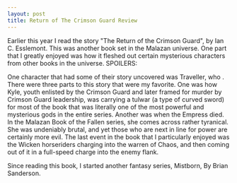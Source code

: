 ```yaml
---
layout: post
title: Return of The Crimson Guard Review
---
```


Earlier this year I read the story "The Return of the Crimson Guard", by Ian C. Esslemont. This was another book set in the Malazan universe. One part that 
I greatly enjoyed was how it fleshed out certain mysterious characters from other books in the universe.
SPOILERS:

One character that had some of their story uncovered was Traveller, who . There were three parts to this story that were my favorite. 
One was how Kyle, youth enlisted by the Crimson Guard and later framed for murder by Crimson Guard leadership, was carrying a tulwar (a type of curved sword) for most of the book that was literally one of the most powerful and mysterious gods in the entire series.
Another was when the Empress died. In the Malazan Book of the Fallen series, she comes across rather tyranical. She was undeniably brutal, and yet those who are next in line for power are certainly more evil.
The last event in the book that I particularly enjoyed was the Wicken horseriders charging into the warren of Chaos, and then coming out of it in a full-speed charge into the enemy flank.

Since reading this book, I started another fantasy series, Mistborn, By Brian Sanderson.
